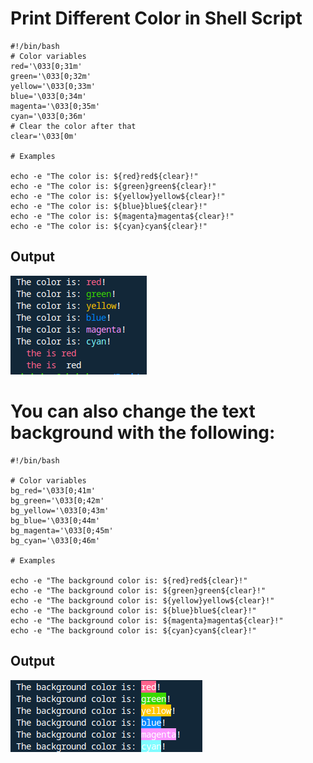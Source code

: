 
# Print Different Color in Shell Script
```
#!/bin/bash
# Color variables
red='\033[0;31m'
green='\033[0;32m'
yellow='\033[0;33m'
blue='\033[0;34m'
magenta='\033[0;35m'
cyan='\033[0;36m'
# Clear the color after that
clear='\033[0m'

# Examples

echo -e "The color is: ${red}red${clear}!"
echo -e "The color is: ${green}green${clear}!"
echo -e "The color is: ${yellow}yellow${clear}!"
echo -e "The color is: ${blue}blue${clear}!"
echo -e "The color is: ${magenta}magenta${clear}!"
echo -e "The color is: ${cyan}cyan${clear}!"
```
## Output
<img src="./src/color in shell.png">

# You can also change the text background with the following:
```
#!/bin/bash

# Color variables
bg_red='\033[0;41m'
bg_green='\033[0;42m'
bg_yellow='\033[0;43m'
bg_blue='\033[0;44m'
bg_magenta='\033[0;45m'
bg_cyan='\033[0;46m'

# Examples

echo -e "The background color is: ${red}red${clear}!"
echo -e "The background color is: ${green}green${clear}!"
echo -e "The background color is: ${yellow}yellow${clear}!"
echo -e "The background color is: ${blue}blue${clear}!"
echo -e "The background color is: ${magenta}magenta${clear}!"
echo -e "The background color is: ${cyan}cyan${clear}!"
```
## Output
<img src="./src/bg_color_in shell.png">